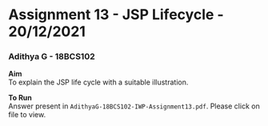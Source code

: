 # Assignment 13 - JSP Lifecycle - 20/12/2021

### Adithya G - 18BCS102

**Aim**<br />
To explain the JSP life cycle with a suitable illustration.

**To Run**<br />
Answer present in `AdithyaG-18BCS102-IWP-Assignment13.pdf`. Please click on file to view.
